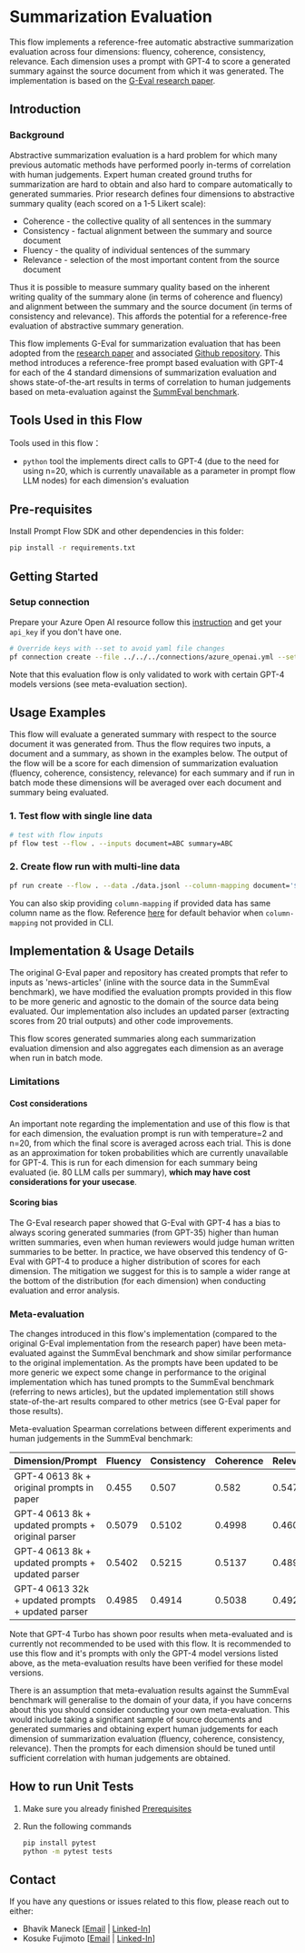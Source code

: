 # Summarization Evaluation

This flow implements a reference-free automatic abstractive summarization evaluation across four dimensions: fluency, coherence, consistency, relevance. Each dimension uses a prompt with GPT-4 to score a generated summary against the source document from which it was generated. The implementation is based on the [G-Eval research paper](https://arxiv.org/abs/2303.16634).

## Introduction

### Background

Abstractive summarization evaluation is a hard problem for which many previous automatic methods have performed poorly in-terms of correlation with human judgements. Expert human created ground truths for summarization are hard to obtain and also hard to compare automatically to generated summaries. Prior research defines four dimensions to abstractive summary quality (each scored on a 1-5 Likert scale):
- Coherence - the collective quality of all sentences in the summary
- Consistency - factual alignment between the summary and source document
- Fluency - the quality of individual sentences of the summary
- Relevance - selection of the most important content from the source document

Thus it is possible to measure summary quality based on the inherent writing quality of the summary alone (in terms of coherence and fluency) and alignment between the summary and the source document (in terms of consistency and relevance). This affords the potential for a reference-free evaluation of abstractive summary generation.

This flow implements G-Eval for summarization evaluation that has been adopted from the [research paper](https://arxiv.org/abs/2303.16634) and associated [Github repository](https://github.com/nlpyang/geval). This method introduces a reference-free prompt based evaluation with GPT-4 for each of the 4 standard dimensions of summarization evaluation and shows state-of-the-art results in terms of correlation to human judgements based on meta-evaluation against the [SummEval benchmark](https://arxiv.org/abs/2007.12626).

## Tools Used in this Flow

Tools used in this flow：

- `python` tool the implements direct calls to GPT-4 (due to the need for using n=20, which is currently unavailable as a parameter in prompt flow LLM nodes) for each dimension's evaluation

## Pre-requisites

Install Prompt Flow SDK and other dependencies in this folder:

```bash
pip install -r requirements.txt
```

## Getting Started

### Setup connection

Prepare your Azure Open AI resource follow this [instruction](https://learn.microsoft.com/en-us/azure/cognitive-services/openai/how-to/create-resource?pivots=web-portal) and get your `api_key` if you don't have one.

```bash
# Override keys with --set to avoid yaml file changes
pf connection create --file ../../../connections/azure_openai.yml --set api_key=<your_api_key> api_base=<your_api_base>
```

Note that this evaluation flow is only validated to work with certain GPT-4 models versions (see meta-evaluation section).

## Usage Examples

This flow will evaluate a generated summary with respect to the source document it was generated from. Thus the flow requires two inputs, a document and a summary, as shown in the examples below. The output of the flow will be a score for each dimension of summarization evaluation (fluency, coherence, consistency, relevance) for each summary and if run in batch mode these dimensions will be averaged over each document and summary being evaluated.

### 1. Test flow with single line data

```bash
# test with flow inputs
pf flow test --flow . --inputs document=ABC summary=ABC
```

### 2. Create flow run with multi-line data

```bash
pf run create --flow . --data ./data.jsonl --column-mapping document='${data.document}' summary='${data.summary}' --stream
```

You can also skip providing `column-mapping` if provided data has same column name as the flow.
Reference [here](https://aka.ms/pf/column-mapping) for default behavior when `column-mapping` not provided in CLI.

## Implementation & Usage Details

The original G-Eval paper and repository has created prompts that refer to inputs as 'news-articles' (inline with the source data in the SummEval benchmark), we have modified the evaluation prompts provided in this flow to be more generic and agnostic to the domain of the source data being evaluated. Our implementation also includes an updated parser (extracting scores from 20 trial outputs) and other code improvements.

This flow scores generated summaries along each summarization evaluation dimension and also aggregates each dimension as an average when run in batch mode.

### Limitations

#### Cost considerations
An important note regarding the implementation and use of this flow is that for each dimension, the evaluation prompt is run with temperature=2 and n=20, from which the final score is averaged across each trial. This is done as an approximation for token probabilities which are currently unavailable for GPT-4. This is run for each dimension for each summary being evaluated (ie. 80 LLM calls per summary), **which may have cost considerations for your usecase**.

#### Scoring bias

The G-Eval research paper showed that G-Eval with GPT-4 has a bias to always scoring generated summaries (from GPT-35) higher than human written summaries, even when human reviewers would judge human written summaries to be better. In practice, we have observed this tendency of G-Eval with GPT-4 to produce a higher distribution of scores for each dimension. The mitigation we suggest for this is to sample a wider range at the bottom of the distribution (for each dimension) when conducting evaluation and error analysis.

### Meta-evaluation

The changes introduced in this flow's implementation (compared to the original G-Eval implementation from the research paper) have been meta-evaluated against the SummEval benchmark and show similar performance to the original implementation. As the prompts have been updated to be more generic we expect some change in performance to the original implementation which has tuned prompts to the SummEval benchmark (referring to news articles), but the updated implementation still shows state-of-the-art results compared to other metrics (see G-Eval paper for those results).

Meta-evaluation Spearman correlations between different experiments and human judgements in the SummEval benchmark:

| Dimension/Prompt       | Fluency | Consistency | Coherence | Relevance |
| ---------------------- | ------- | ----------- | --------- | --------- |
| GPT-4 0613 8k + original prompts in paper | 0.455  | 0.507      | 0.582    | 0.547    |
| GPT-4 0613 8k + updated prompts + original parser | 0.5079  | 0.5102      | 0.4998    | 0.4606    |
| GPT-4 0613 8k + updated prompts + updated parser | 0.5402  | 0.5215      | 0.5137    | 0.4897    |
| GPT-4 0613 32k + updated prompts + updated parser | 0.4985  | 0.4914      | 0.5038    | 0.4921    |

Note that GPT-4 Turbo has shown poor results when meta-evaluated and is currently not recommended to be used with this flow. It is recommended to use this flow and it's prompts with only the GPT-4 model versions listed above, as the meta-evaluation results have been verified for these model versions. 

There is an assumption that meta-evaluation results against the SummEval benchmark will generalise to the domain of your data, if you have concerns about this you should consider conducting your own meta-evaluation. This would include taking a significant sample of source documents and generated summaries and obtaining expert human judgements for each dimension of summarization evaluation (fluency, coherence, consistency, relevance). Then the prompts for each dimension should be tuned until sufficient correlation with human judgements are obtained.


## How to run Unit Tests

1. Make sure you already finished [Prerequisites](#pre-requisites)
1. Run the following commands

    ```bash
    pip install pytest
    python -m pytest tests
    ```

## Contact

If you have any questions or issues related to this flow, please reach out to either:

- Bhavik Maneck [[Email](mailto:bhavikmaneck@microsoft.com) | [Linked-In](https://www.linkedin.com/in/bhavik-maneck/)]
- Kosuke Fujimoto [[Email](mailto:kofuji@microsoft.com) | [Linked-In](https://www.linkedin.com/in/kosuke-fuji/)]
